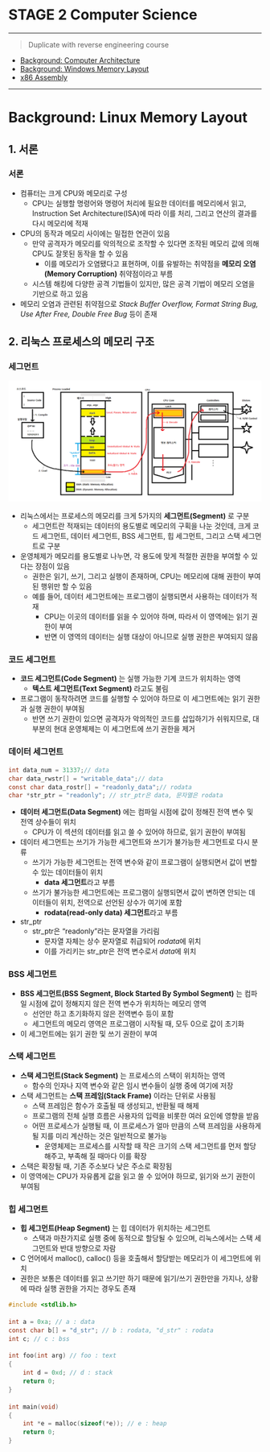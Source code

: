 # STAGE 2 Computer Science

---

> Duplicate with reverse engineering course
> 
- [Background: Computer Architecture](../../../reverse_engineering/note/RE03_STAGE_3_Computer_Science.md/#background-computer-architecture)
- [Background: Windows Memory Layout](../../../reverse_engineering/note/RE03_STAGE_3_Computer_Science.md/#background-windows-memory-layout)
- [x86 Assembly](../../../reverse_engineering/note/RE04_STAGE_4_x86_Assembly.md)

---

# Background: Linux Memory Layout

## 1. 서론

### 서론

- 컴퓨터는 크게 CPU와 메모리로 구성
    - CPU는 실행할 명령어와 명령어 처리에 필요한 데이터를 메모리에서 읽고, Instruction Set Architecture(ISA)에 따라 이를 처리, 그리고 연산의 결과를 다시 메모리에 적재
- CPU의 동작과 메모리 사이에는 밀접한 연관이 있음
    - 만약 공격자가 메모리를 악의적으로 조작할 수 있다면 조작된 메모리 값에 의해 CPU도 잘못된 동작을 할 수 있음
        - 이를 메모리가 오염됐다고 표현하며, 이를 유발하는 취약점을 **메모리 오염(Memory Corruption)** 취약점이라고 부름
    - 시스템 해킹에 다양한 공격 기법들이 있지만, 많은 공격 기법이 메모리 오염을 기반으로 하고 있음
- 메모리 오염과 관련된 취약점으로 *Stack Buffer Overflow, Format String Bug, Use After Free, Double Free Bug* 등이 존재

## 2. 리눅스 프로세스의 메모리 구조

### 세그먼트

![Untitled](../img/shb02/Untitled.png)

- 리눅스에서는 프로세스의 메모리를 크게 5가지의 **세그먼트(Segment)** 로 구분
    - 세그먼트란 적재되는 데이터의 용도별로 메모리의 구획을 나눈 것인데, 크게 코드 세그먼트, 데이터 세그먼트, BSS 세그먼트, 힙 세그먼트, 그리고 스택 세그먼트로 구분
- 운영체제가 메모리를 용도별로 나누면, 각 용도에 맞게 적절한 권한을 부여할 수 있다는 장점이 있음
    - 권한은 읽기, 쓰기, 그리고 실행이 존재하며, CPU는 메모리에 대해 권한이 부여된 행위만 할 수 있음
    - 예를 들어, 데이터 세그먼트에는 프로그램이 실행되면서 사용하는 데이터가 적재
        - CPU는 이곳의 데이터를 읽을 수 있어야 하며, 따라서 이 영역에는 읽기 권한이 부여
        - 반면 이 영역의 데이터는 실행 대상이 아니므로 실행 권한은 부여되지 않음

### 코드 세그먼트

- **코드 세그먼트(Code Segment)** 는 실행 가능한 기계 코드가 위치하는 영역
    - **텍스트 세그먼트(Text Segment)** 라고도 불림
- 프로그램이 동작하려면 코드를 실행할 수 있어야 하므로 이 세그먼트에는 읽기 권한과 실행 권한이 부여됨
    - 반면 쓰기 권한이 있으면 공격자가 악의적인 코드를 삽입하기가 쉬워지므로, 대부분의 현대 운영체제는 이 세그먼트에 쓰기 권한을 제거

### 데이터 세그먼트

```c
int data_num = 31337;// data
char data_rwstr[] = "writable_data";// data
const char data_rostr[] = "readonly_data";// rodata
char *str_ptr = "readonly"; // str_ptr은 data, 문자열은 rodata
```

- **데이터 세그먼트(Data Segment)** 에는 컴파일 시점에 값이 정해진 전역 변수 및 전역 상수들이 위치
    - CPU가 이 섹션의 데이터를 읽고 쓸 수 있어야 하므로, 읽기 권한이 부여됨
- 데이터 세그먼트는 쓰기가 가능한 세그먼트와 쓰기가 불가능한 세그먼트로 다시 분류
    - 쓰기가 가능한 세그먼트는 전역 변수와 같이 프로그램이 실행되면서 값이 변할 수 있는 데이터들이 위치
        - **data 세그먼트**라고 부름
    - 쓰기가 불가능한 세그먼트에는 프로그램이 실행되면서 값이 변하면 안되는 데이터들이 위치, 전역으로 선언된 상수가 여기에 포함
        - **rodata(read-only data) 세그먼트**라고 부름
- str_ptr
    - str_ptr은 “readonly”라는 문자열을 가리림
        - 문자열 자체는 상수 문자열로 취급되어 *rodata*에 위치
        - 이를 가리키는 str_ptr은 전역 변수로서 *data*에 위치

### BSS 세그먼트

- **BSS 세그먼트(BSS Segment, Block Started By Symbol Segment)** 는 컴파일 시점에 값이 정해지지 않은 전역 변수가 위치하는 메모리 영역
    - 선언만 하고 초기화하지 않은 전역변수 등이 포함
    - 세그먼트의 메모리 영역은 프로그램이 시작될 때, 모두 0으로 값이 초기화
- 이 세그먼트에는 읽기 권한 및 쓰기 권한이 부여

### 스택 세그먼트

- **스택 세그먼트(Stack Segment)** 는 프로세스의 스택이 위치하는 영역
    - 함수의 인자나 지역 변수와 같은 임시 변수들이 실행 중에 여기에 저장
- 스택 세그먼트는 **스택 프레임(Stack Frame)** 이라는 단위로 사용됨
    - 스택 프레임은 함수가 호출될 때 생성되고, 반환될 때 해제
    - 프로그램의 전체 실행 흐름은 사용자의 입력을 비롯한 여러 요인에 영향을 받음
    - 어떤 프로세스가 실행될 때, 이 프로세스가 얼마 만큼의 스택 프레임을 사용하게 될 지를 미리 계산하는 것은 일반적으로 불가능
        - 운영체제는 프로세스를 시작할 때 작은 크기의 스택 세그먼트를 먼저 할당해주고, 부족해 질 때마다 이를 확장
- 스택은 확장될 때, 기존 주소보다 낮은 주소로 확장됨
- 이 영역에는 CPU가 자유롭게 값을 읽고 쓸 수 있어야 하므로, 읽기와 쓰기 권한이 부여됨

### 힙 세그먼트

- **힙 세그먼트(Heap Segment)** 는 힙 데이터가 위치하는 세그먼트
    - 스택과 마찬가지로 실행 중에 동적으로 할당될 수 있으며, 리눅스에서는 스택 세그먼트와 반대 방향으로 자람
- C 언어에서 malloc(), calloc() 등을 호출해서 할당받는 메모리가 이 세그먼트에 위치
- 권한은 보통은 데이터를 읽고 쓰기만 하기 때문에 읽기/쓰기 권한만을 가지나, 상황에 따라 실행 권한을 가지는 경우도 존재

```c
#include <stdlib.h>

int a = 0xa; // a : data
const char b[] = "d_str"; // b : rodata, "d_str" : rodata
int c; // c : bss

int foo(int arg) // foo : text
{
	int d = 0xd; // d : stack
	return 0;
}

int main(void)
{
	int *e = malloc(sizeof(*e)); // e : heap
	return 0;
}
```

